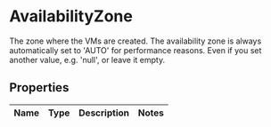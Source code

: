 # AvailabilityZone

The zone where the VMs are created. The availability zone is always automatically set to 'AUTO' for performance reasons. Even if you set another value, e.g. 'null', or leave it empty.
## Properties
| Name | Type | Description | Notes |
| ------------ | ------------- | ------------- | ------------- |


